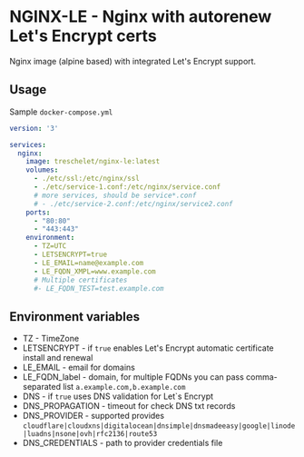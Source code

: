 # NGINX-LE - Nginx with autorenew Let's Encrypt certs
Nginx image (alpine based) with integrated Let's Encrypt support.

## Usage
Sample `docker-compose.yml`

```yml
version: '3'

services:
  nginx:
    image: treschelet/nginx-le:latest
    volumes:
      - ./etc/ssl:/etc/nginx/ssl
      - ./etc/service-1.conf:/etc/nginx/service.conf
      # more services, should be service*.conf
      # - ./etc/service-2.conf:/etc/nginx/service2.conf
    ports:
      - "80:80"
      - "443:443"
    environment:
      - TZ=UTC
      - LETSENCRYPT=true
      - LE_EMAIL=name@example.com
      - LE_FQDN_XMPL=www.example.com
      # Multiple certificates
      #- LE_FQDN_TEST=test.example.com
```

## Environment variables
- TZ - TimeZone
- LETSENCRYPT - if `true` enables Let's Encrypt automatic certificate install and renewal
- LE_EMAIL - email for domains
- LE_FQDN_label - domain, for multiple FQDNs you can pass comma-separated list `a.example.com,b.example.com`
- DNS - if `true` uses DNS validation for Let`s Encrypt
- DNS_PROPAGATION - timeout for check DNS txt records
- DNS_PROVIDER - supported provides `cloudflare|cloudxns|digitalocean|dnsimple|dnsmadeeasy|google|linode|luadns|nsone|ovh|rfc2136|route53`
- DNS_CREDENTIALS - path to provider credentials file
